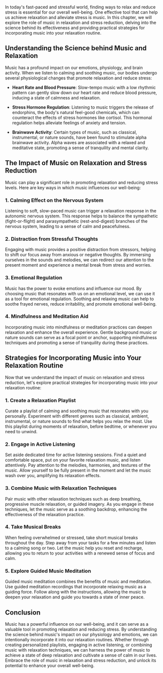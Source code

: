 
In today's fast-paced and stressful world, finding ways to relax and reduce stress is essential for our overall well-being. One effective tool that can help us achieve relaxation and alleviate stress is music. In this chapter, we will explore the role of music in relaxation and stress reduction, delving into the science behind its effectiveness and providing practical strategies for incorporating music into your relaxation routine.

Understanding the Science behind Music and Relaxation
-----------------------------------------------------

Music has a profound impact on our emotions, physiology, and brain activity. When we listen to calming and soothing music, our bodies undergo several physiological changes that promote relaxation and reduce stress:

* **Heart Rate and Blood Pressure**: Slow-tempo music with a low rhythmic pattern can gently slow down our heart rate and reduce blood pressure, inducing a state of calmness and relaxation.

* **Stress Hormone Regulation**: Listening to music triggers the release of endorphins, the body's natural feel-good chemicals, which can counteract the effects of stress hormones like cortisol. This hormonal regulation helps alleviate feelings of anxiety and tension.

* **Brainwave Activity**: Certain types of music, such as classical, instrumental, or nature sounds, have been found to stimulate alpha brainwave activity. Alpha waves are associated with a relaxed and meditative state, promoting a sense of tranquility and mental clarity.

The Impact of Music on Relaxation and Stress Reduction
------------------------------------------------------

Music can play a significant role in promoting relaxation and reducing stress levels. Here are key ways in which music influences our well-being:

### 1. Calming Effect on the Nervous System

Listening to soft, slow-paced music can trigger a relaxation response in the autonomic nervous system. This response helps to balance the sympathetic (fight-or-flight) and parasympathetic (rest-and-digest) branches of the nervous system, leading to a sense of calm and peacefulness.

### 2. Distraction from Stressful Thoughts

Engaging with music provides a positive distraction from stressors, helping to shift our focus away from anxious or negative thoughts. By immersing ourselves in the sounds and melodies, we can redirect our attention to the present moment and experience a mental break from stress and worries.

### 3. Emotional Regulation

Music has the power to evoke emotions and influence our mood. By choosing music that resonates with us on an emotional level, we can use it as a tool for emotional regulation. Soothing and relaxing music can help to soothe frayed nerves, reduce irritability, and promote emotional well-being.

### 4. Mindfulness and Meditation Aid

Incorporating music into mindfulness or meditation practices can deepen relaxation and enhance the overall experience. Gentle background music or nature sounds can serve as a focal point or anchor, supporting mindfulness techniques and promoting a sense of tranquility during these practices.

Strategies for Incorporating Music into Your Relaxation Routine
---------------------------------------------------------------

Now that we understand the impact of music on relaxation and stress reduction, let's explore practical strategies for incorporating music into your relaxation routine:

### 1. Create a Relaxation Playlist

Curate a playlist of calming and soothing music that resonates with you personally. Experiment with different genres such as classical, ambient, instrumental, or nature sounds to find what helps you relax the most. Use this playlist during moments of relaxation, before bedtime, or whenever you need to unwind.

### 2. Engage in Active Listening

Set aside dedicated time for active listening sessions. Find a quiet and comfortable space, put on your favorite relaxation music, and listen attentively. Pay attention to the melodies, harmonies, and textures of the music. Allow yourself to be fully present in the moment and let the music wash over you, amplifying its relaxation effects.

### 3. Combine Music with Relaxation Techniques

Pair music with other relaxation techniques such as deep breathing, progressive muscle relaxation, or guided imagery. As you engage in these techniques, let the music serve as a soothing backdrop, enhancing the effectiveness of the relaxation practice.

### 4. Take Musical Breaks

When feeling overwhelmed or stressed, take short musical breaks throughout the day. Step away from your tasks for a few minutes and listen to a calming song or two. Let the music help you reset and recharge, allowing you to return to your activities with a renewed sense of focus and calm.

### 5. Explore Guided Music Meditation

Guided music meditation combines the benefits of music and meditation. Use guided meditation recordings that incorporate relaxing music as a guiding force. Follow along with the instructions, allowing the music to deepen your relaxation and guide you towards a state of inner peace.

Conclusion
----------

Music has a powerful influence on our well-being, and it can serve as a valuable tool in promoting relaxation and reducing stress. By understanding the science behind music's impact on our physiology and emotions, we can intentionally incorporate it into our relaxation routines. Whether through creating personalized playlists, engaging in active listening, or combining music with relaxation techniques, we can harness the power of music to achieve a state of deep relaxation and cultivate a sense of calm in our lives. Embrace the role of music in relaxation and stress reduction, and unlock its potential to enhance your overall well-being.

